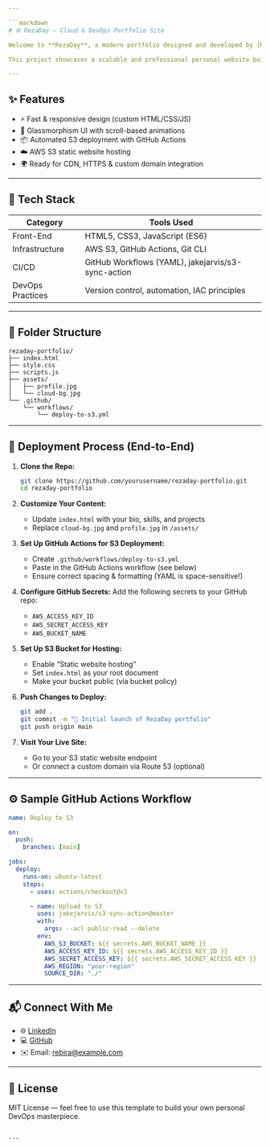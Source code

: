```yaml
---

```markdown
# 🌐 RezaDay – Cloud & DevOps Portfolio Site

Welcome to **RezaDay**, a modern portfolio designed and developed by [Rebira Adugna](https://linkedin.com/in/rebira)—a Cloud & DevOps Engineer with 50+ real-world projects across AWS, Azure, Kubernetes, and CI/CD automation.

This project showcases a scalable and professional personal website built with HTML, CSS, and JavaScript, and deployed to AWS S3 using GitHub Actions.

---
```


## ✨ Features

- ⚡ Fast & responsive design (custom HTML/CSS/JS)
- 💠 Glassmorphism UI with scroll-based animations
- 📦 Automated S3 deployment with GitHub Actions
- ☁️ AWS S3 static website hosting
- 🌍 Ready for CDN, HTTPS & custom domain integration

---

## 🧱 Tech Stack

| Category         | Tools Used                                       |
|------------------|--------------------------------------------------|
| Front-End        | HTML5, CSS3, JavaScript (ES6)                    |
| Infrastructure   | AWS S3, GitHub Actions, Git CLI                  |
| CI/CD            | GitHub Workflows (YAML), jakejarvis/s3-sync-action |
| DevOps Practices | Version control, automation, IAC principles      |

---

## 📁 Folder Structure

```
rezaday-portfolio/
├── index.html
├── style.css
├── scripts.js
├── assets/
│   ├── profile.jpg
│   └── cloud-bg.jpg
└── .github/
    └── workflows/
        └── deploy-to-s3.yml
```

---

## 🚀 Deployment Process (End-to-End)

1. **Clone the Repo:**

   ```bash
   git clone https://github.com/yourusername/rezaday-portfolio.git
   cd rezaday-portfolio
   ```

2. **Customize Your Content:**
   - Update `index.html` with your bio, skills, and projects
   - Replace `cloud-bg.jpg` and `profile.jpg` in `/assets/`

3. **Set Up GitHub Actions for S3 Deployment:**
   - Create `.github/workflows/deploy-to-s3.yml`
   - Paste in the GitHub Actions workflow (see below)
   - Ensure correct spacing & formatting (YAML is space-sensitive!)

4. **Configure GitHub Secrets:**
   Add the following secrets to your GitHub repo:
   - `AWS_ACCESS_KEY_ID`
   - `AWS_SECRET_ACCESS_KEY`
   - `AWS_BUCKET_NAME`

5. **Set Up S3 Bucket for Hosting:**
   - Enable “Static website hosting”
   - Set `index.html` as your root document
   - Make your bucket public (via bucket policy)

6. **Push Changes to Deploy:**

   ```bash
   git add .
   git commit -m "🚀 Initial launch of RezaDay portfolio"
   git push origin main
   ```

7. **Visit Your Live Site:**
   - Go to your S3 static website endpoint
   - Or connect a custom domain via Route 53 (optional)

---

## ⚙️ Sample GitHub Actions Workflow

```yaml
name: Deploy to S3

on:
  push:
    branches: [main]

jobs:
  deploy:
    runs-on: ubuntu-latest
    steps:
      - uses: actions/checkout@v3

      - name: Upload to S3
        uses: jakejarvis/s3-sync-action@master
        with:
          args: --acl public-read --delete
        env:
          AWS_S3_BUCKET: ${{ secrets.AWS_BUCKET_NAME }}
          AWS_ACCESS_KEY_ID: ${{ secrets.AWS_ACCESS_KEY_ID }}
          AWS_SECRET_ACCESS_KEY: ${{ secrets.AWS_SECRET_ACCESS_KEY }}
          AWS_REGION: "your-region"
          SOURCE_DIR: "./"
```

---

## 📬 Connect With Me

- 🌐 [LinkedIn](https://linkedin.com/in/rebira)
- 💻 [GitHub](https://github.com/rezaday)
- ✉️ Email: rebira@example.com

---

## 🪪 License

MIT License — feel free to use this template to build your own personal DevOps masterpiece.
```

---
